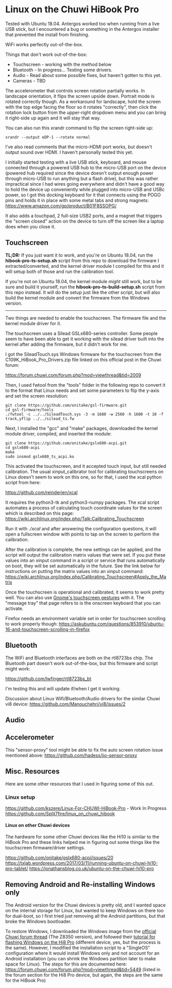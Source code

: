 # Linux on the Chuwi HiBook Pro

Tested with Ubuntu 18.04. Antergos worked too when running from a live USB stick, but I encountered a bug or something in the Antergos installer that prevented the install from finishing.

WiFi works perfectly out-of-the-box.

Things that don't work out-of-the-box:
* Touchscreen - working with the method below
* Bluetooth - In progress... Testing some drivers.
* Audio - Read about some possible fixes, but haven't gotten to this yet.
* Cameras - TBD

The accelerometer that controls screen rotation partially works. In landscape orientation, it flips the screen upside down. Portrait mode is rotated correctly though. As a workaround for landscape, hold the screen with the top edge facing the floor so it rotates "correctly", then click the rotation lock button from the upper-right dropdown menu and you can bring it right-side up again and it will stay that way.

You can also run this xrandr command to flip the screen right-side up:

    xrandr --output eDP-1 --rotate normal

I've also read comments that the micro-HDMI port works, but doesn't output sound over HDMI. I haven't personally tested this yet.

I initially started testing with a live USB stick, keyboard, and mouse connected through a powered USB hub to the micro-USB port on the device (powered hub required since the device doesn't output enough power through micro-USB to run anything but a flash drive), but this was rather impractical since I had wires going everywhere and didn't have a good way to hold the device up conveniently while plugged into micro-USB and USBc power, so I got this docking keyboard for it that connects using the POGO pins and holds it in place with some metal tabs and strong magnets: https://www.amazon.com/gp/product/B01F8SSOPG/

It also adds a touchpad, 2 full-size USB2 ports, and a magnet that triggers the "screen closed" action on the device to turn off the screen like a laptop does when you close it.

## Touchscreen

**TL;DR:** If you just want it to work, and you're on Ubuntu 18.04, run the **hibook-pro-ts-setup.sh** script from this repo to download the firmware I extracted/converted, and the kernel driver module I compiled for this and it will setup both of those and run the calibration tool.

If you're not on Ubuntu 18.04, the kernel module *might* still work, but to be sure and build it yourself, run the **hibook-pro-ts-build-setup.sh** script from this repo instead. It will do the setup just like the other script, but will also build the kernel module and convert the firmware from the Windows version.

---

Two things are needed to enable the touchscreen. The firmware file and the kernel module driver for it.

The touchscreen uses a Silead GSLx680-series controller. Some people seem to have been able to get it working with the silead driver built into the kernel after adding the firmware, but it didn't work for me.

I got the SileadTouch.sys Windows firmware for the touchscreen from the C109K_HiBook_Pro_Drivers.zip file linked on this official post in the Chuwi forum:

https://forum.chuwi.com/forum.php?mod=viewthread&tid=2009

Then, I used fwtool from the "tools" folder in the following repo to convert it to the format that Linux needs and set some parameters to flip the y-axis and set the screen resolution:

    git clone https://github.com/onitake/gsl-firmware.git
    cd gsl-firmware/tools
    ./fwtool -c ../../SileadTouch.sys -3 -m 1680 -w 2560 -h 1600 -t 10 -f track,yflip ../../silead_ts.fw

Next, I installed the "gcc" and "make" packages, downloaded the kernel module driver, compiled, and inserted the module:

    git clone https://github.com/onitake/gslx680-acpi.git
    cd gslx680-acpi
    make
    sudo insmod gslx680_ts_acpi.ko

This activated the touchscreen, and it accepted touch input, but still needed calibration. The usual xinput_calibrator tool for calibrating touchscreens on Linux doesn't seem to work on this one, so for that, I used the xcal python script from here:

https://github.com/reinderien/xcal

It requires the python3-tk and python3-numpy packages. The xcal script automates a process of calculating touch coordinate values for the screen which is described on this page: https://wiki.archlinux.org/index.php/Talk:Calibrating_Touchscreen

Run it with *./xcal* and after answering the configuration questions, it will open a fullscreen window with points to tap on the screen to perform the calibration.

After the calibration is complete, the new settings can be applied, and the script will output the calibration matrix values that were set. If you put these values into an xinput command in a script or service that runs automatically on boot, they will be set automatically in the future. See the link below for instructions on putting the matrix values into an xinput command: https://wiki.archlinux.org/index.php/Calibrating_Touchscreen#Apply_the_Matrix

Once the touchscreen is operational and calibrated, it seems to work pretty well. You can also use [Gnome's touchscreen gestures](https://help.gnome.org/misc/release-notes/3.14/touchscreen-gestures.html.en) with it. The "message tray" that page refers to is the onscreen keyboard that you can activate.

Firefox needs an environment variable set in order for touchscreen scrolling to work properly though: https://askubuntu.com/questions/853910/ubuntu-16-and-touchscreen-scrolling-in-firefox


## Bluetooth

The WiFi and Bluetooth interfaces are both on the rtl8723bs chip. The Bluetooth part doesn't work out-of-the-box, but this firmware and script might work:

https://github.com/lwfinger/rtl8723bs_bt

I'm testing this and will update if/when I get it working.

Discussion about Linux Wifi/Bluetooth/Audio drivers for the similar Chuwi vi8 device: https://github.com/Manouchehri/vi8/issues/2

## Audio

## Accelerometer

This "sensor-proxy" tool might be able to fix the auto screen rotation issue mentioned above: https://github.com/hadess/iio-sensor-proxy


## Misc. Resources

Here are some other resources that I used in figuring some of this out.

### Linux setup

https://github.com/kszere/Linux-For-CHUWI-HiBook-Pro - Work In Progress
https://github.com/Split7fire/linux_on_chuwi_hibook

#### Linux on other Chuwi devices

The hardware for some other Chuwi devices like the Hi10 is similar to the HiBook Pro and these links helped me in figuring out some things like the touchscreen firmware/driver settings.

https://github.com/onitake/gslx680-acpi/issues/20
https://txlab.wordpress.com/2017/03/11/running-ubuntu-on-chuwi-hi10-pro-tablet/
https://jonathansblog.co.uk/ubuntu-on-the-chuwi-hi10-pro


## Removing Android and Re-installing Windows only

The Android version for the Chuwi devices is pretty old, and I wanted space on the internal storage for Linux, but wanted to keep Windows on there too for dual-boot, so I first tried just removing all the Android partitions, but that broke the Windows bootloader.

To restore Windows, I downloaded the Windows image from the [official Chuwi forum thread](https://forum.chuwi.com/forum.php?mod=viewthread&tid=2009) (The Z8350 version), and followed their [tutorial for flashing Windows on the Hi8 Pro](https://forum.chuwi.com/forum.php?mod=viewthread&tid=1271) (different device, yes, but the process is the same). However, I modified the installation script to a "SingleOS" configuration where it would install Windows only and not account for an Android installation (you can shrink the Windows partition later to make space for Linux). The steps for this are documented here: https://forum.chuwi.com/forum.php?mod=viewthread&tid=5449 (listed in the forum section for the Hi8 Pro device, but again, the steps are the same for the HiBook Pro)
